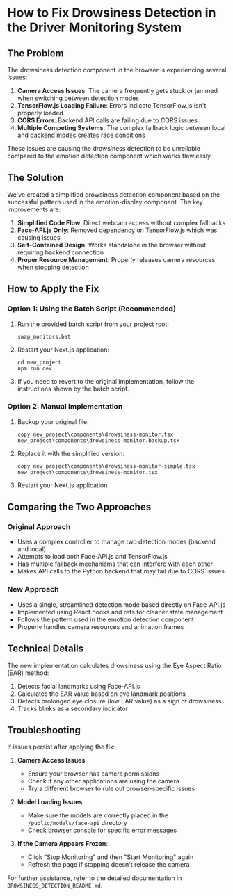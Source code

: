 # How to Fix Drowsiness Detection in the Driver Monitoring System

## The Problem

The drowsiness detection component in the browser is experiencing several issues:

1. **Camera Access Issues**: The camera frequently gets stuck or jammed when switching between detection modes
2. **TensorFlow.js Loading Failure**: Errors indicate TensorFlow.js isn't properly loaded
3. **CORS Errors**: Backend API calls are failing due to CORS issues
4. **Multiple Competing Systems**: The complex fallback logic between local and backend modes creates race conditions

These issues are causing the drowsiness detection to be unreliable compared to the emotion detection component which works flawlessly.

## The Solution

We've created a simplified drowsiness detection component based on the successful pattern used in the emotion-display component. The key improvements are:

1. **Simplified Code Flow**: Direct webcam access without complex fallbacks
2. **Face-API.js Only**: Removed dependency on TensorFlow.js which was causing issues
3. **Self-Contained Design**: Works standalone in the browser without requiring backend connection
4. **Proper Resource Management**: Properly releases camera resources when stopping detection

## How to Apply the Fix

### Option 1: Using the Batch Script (Recommended)

1. Run the provided batch script from your project root:
   ```
   swap_monitors.bat
   ```

2. Restart your Next.js application:
   ```
   cd new_project
   npm run dev
   ```

3. If you need to revert to the original implementation, follow the instructions shown by the batch script.

### Option 2: Manual Implementation

1. Backup your original file:
   ```
   copy new_project\components\drowsiness-monitor.tsx new_project\components\drowsiness-monitor.backup.tsx
   ```

2. Replace it with the simplified version:
   ```
   copy new_project\components\drowsiness-monitor-simple.tsx new_project\components\drowsiness-monitor.tsx
   ```

3. Restart your Next.js application

## Comparing the Two Approaches

### Original Approach
- Uses a complex controller to manage two detection modes (backend and local)
- Attempts to load both Face-API.js and TensorFlow.js
- Has multiple fallback mechanisms that can interfere with each other
- Makes API calls to the Python backend that may fail due to CORS issues

### New Approach
- Uses a single, streamlined detection mode based directly on Face-API.js
- Implemented using React hooks and refs for cleaner state management
- Follows the pattern used in the emotion detection component
- Properly handles camera resources and animation frames

## Technical Details

The new implementation calculates drowsiness using the Eye Aspect Ratio (EAR) method:

1. Detects facial landmarks using Face-API.js
2. Calculates the EAR value based on eye landmark positions
3. Detects prolonged eye closure (low EAR value) as a sign of drowsiness
4. Tracks blinks as a secondary indicator

## Troubleshooting

If issues persist after applying the fix:

1. **Camera Access Issues**:
   - Ensure your browser has camera permissions
   - Check if any other applications are using the camera
   - Try a different browser to rule out browser-specific issues

2. **Model Loading Issues**:
   - Make sure the models are correctly placed in the `/public/models/face-api` directory
   - Check browser console for specific error messages

3. **If the Camera Appears Frozen**:
   - Click "Stop Monitoring" and then "Start Monitoring" again
   - Refresh the page if stopping doesn't release the camera

For further assistance, refer to the detailed documentation in `DROWSINESS_DETECTION_README.md`. 